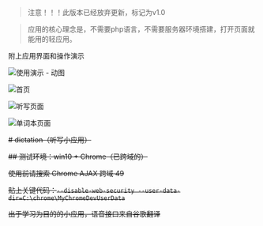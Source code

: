 
> 注意！！！此版本已经放弃更新，标记为v1.0

> 应用的核心理念是，不需要php语言，不需要服务器环境搭建，打开页面就能用的轻应用。

附上应用界面和操作演示

![使用演示 - 动图](https://raw.githubusercontent.com/GHBJayce/dictation/php-version/use_demo/use_demo.gif)

![首页](https://raw.githubusercontent.com/GHBJayce/dictation/php-version/use_demo/1.jpg)

![听写页面](https://raw.githubusercontent.com/GHBJayce/dictation/php-version/use_demo/2.jpg)

![单词本页面](https://raw.githubusercontent.com/GHBJayce/dictation/php-version/use_demo/3.jpg)

~~# dictation（听写小应用）~~

~~## 测试环境：win10 + Chrome（已跨域的）~~

~~使用前请搜索 Chrome AJAX 跨域 49~~

~~贴上关键代码：`--disable-web-security --user-data-dir=C:\chrome\MyChromeDevUserData`~~

~~出于学习为目的的小应用，语音接口来自谷歌翻译~~
